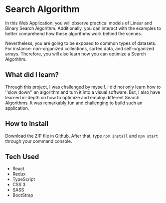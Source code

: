 # Search Algorithm

In this Web Application, you will observe practical models of Linear and Binary Search Algorithm. Additionally, you can interact with the examples to better comprehend how these algorithms work behind the scenes. 

Nevertheless, you are going to be exposed to common types of datasets. For instance: non-organized collections, sorted data, and self-organized arrays. Therefore, you will also learn how you can optimize a Search Algorithm.

## What did I learn?

Through this project, I was challenged by myself. I did not only learn how to ''slow down'' an algorithm and turn it into a visual software. But, I also have learned in-depth on how to optimize and employ different Search Algorithms. It was remarkably fun and challenging to build such an application.

## How to Install

Download the ZIP file in Github. After that, type `npm install` and `npm start` through your command console.

## Tech Used

- React
- Redux
- TypeScript
- CSS 3
- SASS
- BootStrap